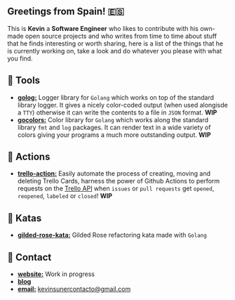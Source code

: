 ## Greetings from Spain! 🇪🇸
This is **Kevin** a **Software Engineer** who likes to contribute with his own-made open source projects and who writes from time to time about stuff that he finds interesting or worth sharing, here is a list of the things that he is currently working on, take a look and do whatever you please with what you find.

## 🧰 Tools
- [**golog:**](https://github.com/ksrof/golog) Logger library for `Golang` which works on top of the standard library logger. It gives a nicely color-coded output (when used alongisde a `TTY`) otherwise it can write the contents to a file in `JSON` format. **WIP**
- [**gocolors:**](https://github.com/ksrof/gocolors) Color library for `Golang` which works along the standard library `fmt` and `log` packages. It can render text in a wide variety of colors giving your programs a much more outstanding output. **WIP**

## 🤖 Actions
- [**trello-action:**](https://github.com/ksrof/trello-action) Easily automate the process of creating, moving and deleting Trello Cards, harness the power of Github Actions to perform requests on the [Trello API](https://developer.atlassian.com/cloud/trello/guides/rest-api/api-introduction/) when `issues` or `pull requests` get `opened`, `reopened`, `labeled` or `closed`! **WIP**

## 👹 Katas
- [**gilded-rose-kata:**](https://github.com/ksrof/gilded-rose-kata) Gilded Rose refactoring kata made with `Golang`

## 💬 Contact
- [**website:**](#) Work in progress
- [**blog**](https://medium.com/@ksrof)
- [**email:**](#) kevinsunercontacto@gmail.com
